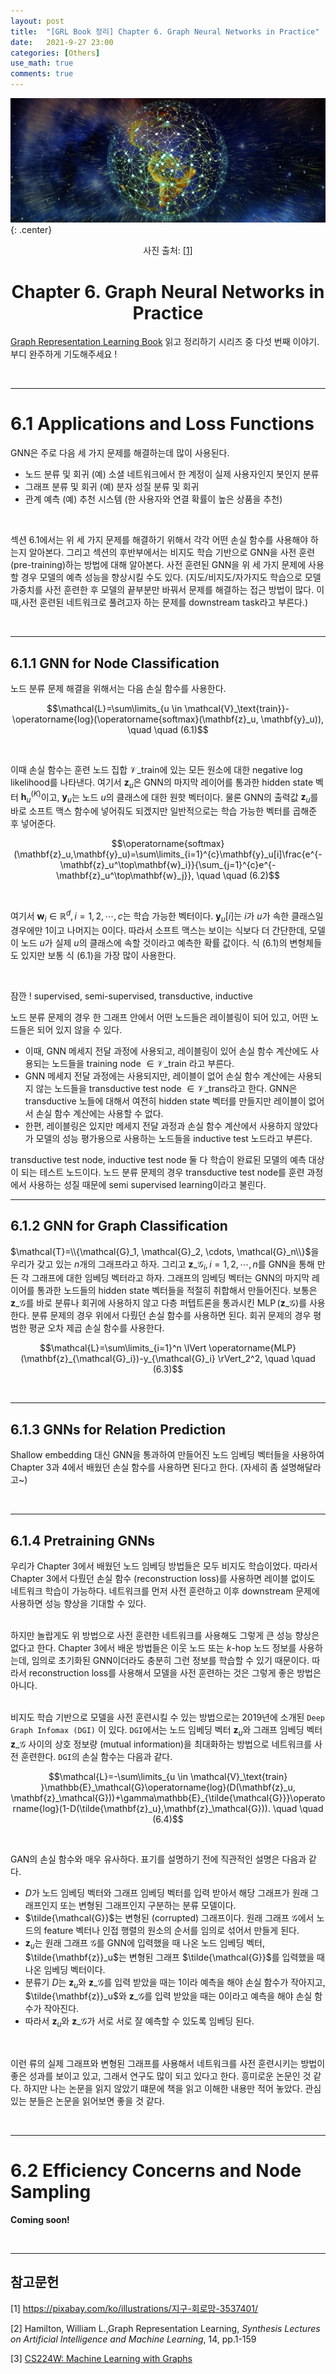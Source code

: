 ```yaml
---
layout: post
title:  "[GRL Book 정리] Chapter 6. Graph Neural Networks in Practice"
date:   2021-9-27 23:00
categories: [Others]
use_math: true
comments: true
---
```


![intro](https://raw.githubusercontent.com/HiddenBeginner/hiddenbeginner.github.io/master/static/img/_posts/2021-08-25-grl_book_ch3/earth-network.jpg){: .center}
<center>사진 출처: <a href="#ref1">[1]</a></center>

# <center>Chapter 6. Graph Neural Networks in Practice</center>

[Graph Representation Learning Book](https://www.cs.mcgill.ca/~wlh/grl_book/) 읽고 정리하기 시리즈 중 다섯 번째 이야기. 부디 완주하게 기도해주세요 !

<br>

---

# 6.1 Applications and Loss Functions
GNN은 주로 다음 세 가지 문제를 해결하는데 많이 사용된다.

- 노드 분류 및 회귀 (예) 소셜 네트워크에서 한 계정이 실제 사용자인지 봇인지 분류
- 그래프 분류 및 회귀 (예) 분자 성질 분류 및 회귀
- 관계 예측 (예) 추천 시스템 (한 사용자와 연결 확률이 높은 상품을 추천)

<br>

섹션 $6.1$에서는 위 세 가지 문제를 해결하기 위해서 각각 어떤 손실 함수를 사용해야 하는지 알아본다. 그리고 섹션의 후반부에서는 비지도 학습 기반으로 GNN을 사전 훈련 (pre-training)하는 방법에 대해 알아본다. 사전 훈련된 GNN을 위 세 가지 문제에 사용할 경우 모델의 예측 성능을 향상시킬 수도 있다. (지도/비지도/자가지도 학습으로 모델 가중치를 사전 훈련한 후 모델의 끝부분만 바꿔서 문제를 해결하는 접근 방법이 많다. 이때,사전 훈련된 네트워크로 풀려고자 하는 문제를 downstream task라고 부른다.)

<br>

---

## 6.1.1 GNN for Node Classification

노드 분류 문제 해결을 위해서는 다음 손실 함수를 사용한다.

$$\mathcal{L}=\sum\limits_{u \in \mathcal{V}_\text{train}}-\operatorname{log}(\operatorname{softmax}(\mathbf{z}_u, \mathbf{y}_u)), \quad \quad (6.1)$$

<br>

이때 손실 함수는 훈련 노드 집합 $\mathcal{V}\_{\text{train}}$에 있는 모든 원소에 대한 negative log likelihood를 나타낸다. 여기서 $\mathbf{z}_u$은 GNN의 마지막 레이어를 통과한 hidden state 벡터 $\mathbf{h}_u^{(K)}$이고, $\mathbf{y}_u$는 노드 $u$의 클래스에 대한 원핫 벡터이다. 물론 GNN의 출력값 $\mathbf{z}_u$를 바로 소프트 맥스 함수에 넣어줘도 되겠지만 일반적으로는 학습 가능한 벡터를 곱해준 후 넣어준다. 

$$\operatorname{softmax}(\mathbf{z}_u,\mathbf{y}_u)=\sum\limits_{i=1}^{c}\mathbf{y}_u[i]\frac{e^{-\mathbf{z}_u^\top\mathbf{w}_i}}{\sum_{j=1}^{c}e^{-\mathbf{z}_u^\top\mathbf{w}_j}}, \quad \quad (6.2)$$

<br>

여기서 $\mathbf{w}_i \in \mathbb{R}^d, i=1,2,\cdots,c$는 학습 가능한 벡터이다. $\mathbf{y}_u[i]$는 $i$가 $u$가 속한 클래스일 경우에만 1이고 나머지는 0이다. 따라서 소프트 맥스는 보이는 식보다 더 간단한데, 모델이 노드 $u$가 실제 $u$의 클래스에 속할 것이라고 예측한 확률 값이다. 식 $(6.1)$의 변형체들도 있지만 보통 식 $(6.1)$을 가장 많이 사용한다.

<br>

<div class="note-box" markdown="1">
 
<p class="note-box-title">잠깐 ! supervised, semi-supervised, transductive, inductive </p>

노드 분류 문제의 경우 한 그래프 안에서 어떤 노드들은 레이블링이 되어 있고, 어떤 노드들은 되어 있지 않을 수 있다. 

- 이때, GNN 메세지 전달 과정에 사용되고, 레이블링이 있어 손실 함수 계산에도 사용되는 노드들을 training node $\in \mathcal{V}\_\text{train}$ 라고 부른다.
- GNN 메세지 전달 과정에는 사용되지만, 레이블이 없어 손실 함수 계산에는 사용되지 않는 노드들을 transductive test node $\in \mathcal{V}\_\text{trans}$라고 한다. GNN은 transductive 노들에 대해서 여전히 hidden state 벡터를 만들지만 레이블이 없어서 손실 함수 계산에는 사용할 수 없다.
- 한편, 레이블링은 있지만 메세지 전달 과정과 손실 함수 계산에서 사용하지 않았다가 모델의 성능 평가용으로 사용하는 노드들을 inductive test 노드라고 부른다.

transductive test node, inductive test node 둘 다 학습이 완료된 모델의 예측 대상이 되는 테스트 노드이다. 노드 분류 문제의 경우 transductive test node를 훈련 과정에서 사용하는 성질 때문에 semi supervised learning이라고 불린다.

</div>

---

## 6.1.2 GNN for Graph Classification
$\mathcal{T}=\\{\mathcal{G}_1, \mathcal{G}_2, \cdots, \mathcal{G}_n\\}$을 우리가 갖고 있는 $n$개의 그래프라고 하자. 그리고 $\mathbf{z}\_{\mathcal{G}_i}, i=1,2,\cdots,n$를 GNN을 통해 만든 각 그래프에 대한 임베딩 벡터라고 하자. 그래프의 임베딩 벡터는 GNN의 마지막 레이어를 통과한 노드들의 hidden state 벡터들을 적절히 취합해서 만들어진다. 보통은 $\mathbf{z}\_\mathcal{G}$를 바로 분류나 회귀에 사용하지 않고 다층 퍼텝트론을 통과시킨 $\operatorname{MLP}(\mathbf{z}\_\mathcal{G})$를 사용한다.  분류 문제의 경우 위에서 다뤘던 손실 함수를 사용하면 된다. 회귀 문제의 경우 평범한 평균 오차 제곱 손실 함수를 사용한다.

$$\mathcal{L}=\sum\limits_{i=1}^n \lVert \operatorname{MLP}(\mathbf{z}_{\mathcal{G}_i})-y_{\mathcal{G}_i} \rVert_2^2, \quad \quad (6.3)$$

<br>

---

## 6.1.3 GNNs for Relation Prediction
Shallow embedding 대신 GNN을 통과하여 만들어진 노드 임베딩 벡터들을 사용하여 Chapter $3$과 $4$에서 배웠던 손실 함수를 사용하면 된다고 한다. (자세히 좀 설명해달라고~)

<br>

---

## 6.1.4 Pretraining GNNs
우리가 Chapter $3$에서 배웠던 노드 임베딩 방법들은 모두 비지도 학습이었다. 따라서 Chapter $3$에서 다뤘던 손실 함수 (reconstruction loss)를 사용하면 레이블 없이도 네트워크 학습이 가능하다. 네트워크를 먼저 사전 훈련하고 이후 downstream 문제에 사용하면 성능 향상을 기대할 수 있다.<br><br>

하지만 놀랍게도 위 방법으로 사전 훈련한 네트워크를 사용해도 그렇게 큰 성능 향상은 없다고 한다. Chapter $3$에서 배운 방법들은 이웃 노드 또는 $k$-hop 노드 정보를 사용하는데, 임의로 초기화된 GNN이더라도 충분히 그런 정보를 학습할 수 있기 때문이다. 따라서 reconstruction loss를 사용해서 모델을 사전 훈련하는 것은 그렇게 좋은 방법은 아니다.<br><br>

비지도 학습 기반으로 모델을 사전 훈련시킬 수 있는 방법으로는 2019년에 소개된 `Deep Graph Infomax (DGI)` 이 있다.  `DGI`에서는 노드 임베딩 벡터 $\mathbf{z}_u$와 그래프 임베딩 벡터 $\mathbf{z}\_\mathcal{G}$ 사이의 상호 정보량 (mutual information)을 최대화하는 방법으로 네트워크를 사전 훈련한다. `DGI`의 손실 함수는 다음과 같다.

$$\mathcal{L}=-\sum\limits_{u \in \mathcal{V}_\text{train}
}\mathbb{E}_\mathcal{G}\operatorname{log}(D(\mathbf{z}_u, \mathbf{z}_\mathcal{G}))+\gamma\mathbb{E}_{\tilde{\mathcal{G}}}\operatorname{log}(1-D(\tilde{\mathbf{z}_u},\mathbf{z}_\mathcal{G})). \quad \quad  (6.4)$$

<br>

GAN의 손실 함수와 매우 유사하다. 표기를 설명하기 전에 직관적인 설명은 다음과 같다.

- $D$가 노드 임베딩 벡터와 그래프 임베딩 벡터를 입력 받아서 해당 그래프가 원래 그래프인지 또는 변형된 그래프인지 구분하는 분류 모델이다.
- $\tilde{\mathcal{G}}$는 변형된 (corrupted) 그래프이다. 원래 그래프 $\mathcal{G}$에서 노드의 feature 벡터나 인접 행렬의 원소의 순서를 임의로 섞어서 만들게 된다.
- $\mathbf{z}_u$는 원래 그래프 $\mathcal{G}$를 GNN에 입력했을 때 나온 노드 임베딩 벡터, $\tilde{\mathbf{z}}_u$는 변형된 그래프 $\tilde{\mathcal{G}}$를 입력했을 때 나온 임베딩 벡터이다.
- 분류기 $D$는 $\mathbf{z}_u$와 $\mathbf{z}\_\mathcal{G}$를 입력 받았을 때는 1이라 예측을 해야 손실 함수가 작아지고, $\tilde{\mathbf{z}}_u$와 $\mathbf{z}\_\mathcal{G}$를 입력 받았을 때는 0이라고 예측을 해야 손실 함수가 작아진다.
- 따라서 $\mathbf{z}_u$와 $\mathbf{z}\_\mathcal{G}$가 서로 서로 잘 예측할 수 있도록 임베딩 된다.

<br>

이런 류의 실제 그래프와 변형된 그래프를 사용해서 네트워크를 사전 훈련시키는 방법이 좋은 성과를 보이고 있고, 그래서 연구도 많이 되고 있다고 한다. 흥미로운 논문인 것 같다. 하지만 나는 논문을 읽지 않았기 떄문에 책을 읽고 이해한 내용만 적어 놓았다. 관심 있는 분들은 논문을 읽어보면 좋을 것 같다.

<br>

---

# 6.2 Efficiency Concerns and Node Sampling
**Coming soon!**

<br>

---

## 참고문헌
<p id="ref1">[1] <a href="https://pixabay.com/ko/illustrations/%ec%a7%80%ea%b5%ac-%ed%9a%8c%eb%a1%9c%eb%a7%9d-3537401/" target="_blank">https://pixabay.com/ko/illustrations/지구-회로망-3537401/</a></p>
<p id="ref2">[2] Hamilton, William L.,Graph Representation Learning, <i>Synthesis Lectures on Artificial Intelligence and Machine Learning</i>, 14, pp.1-159</p>
<p id="ref3">[3] <a href="http://web.stanford.edu/class/cs224w/" target="_blank">CS224W: Machine Learning with Graphs</a></p>
